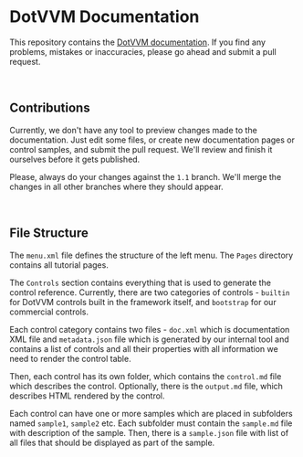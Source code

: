 # DotVVM Documentation

This repository contains the [DotVVM documentation](https://www.dotvvm.com/docs). If you find any problems, mistakes or inaccuracies, please go ahead and submit a pull request.

<br />

## Contributions

Currently, we don't have any tool to preview changes made to the documentation. Just edit some files, or create new documentation pages or control samples, and submit the pull request. We'll review and finish it ourselves before it gets published.

Please, always do your changes against the `1.1` branch. We'll merge the changes in all other branches where they should appear. 

<br />

## File Structure

The `menu.xml` file defines the structure of the left menu. The `Pages` directory contains all tutorial pages.

The `Controls` section contains everything that is used to generate the control reference. Currently, there are two categories of controls - `builtin` for DotVVM controls built in the framework itself, and `bootstrap` for our commercial controls.

Each control category contains two files - `doc.xml` which is documentation XML file and `metadata.json` file which is generated by our internal tool and contains a list of controls and all their properties with all information we need to render the control table.

Then, each control has its own folder, which contains the `control.md` file which describes the control. Optionally, there is the `output.md` file, which describes HTML rendered by the control. 

Each control can have one or more samples which are placed in subfolders named `sample1`, `sample2` etc. Each subfolder must contain the `sample.md` file with description of the sample. Then, there is a `sample.json` file with list of all files that should be displayed as part of the sample.
